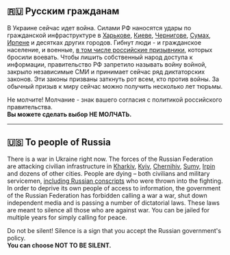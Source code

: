 
## 🇷🇺 Русским гражданам

В Украине сейчас идет война. Силами РФ наносятся удары по гражданской инфраструктуре в [Харькове][1], [Киеве][2], [Чернигове][3], [Сумах][4], [Ирпене][5] и десятках других городов. Гибнут люди - и гражданское население, и военные, [в том числе российские призывники](https://www.youtube.com/playlist?list=PL8ao2ZjeM9mslBOATvDa87lvgELw281lF), которых бросили воевать. Чтобы лишить собственный народ доступа к информации, правительство РФ запретило называть войну войной, закрыло независимые СМИ и принимает сейчас ряд диктаторских законов. Эти законы призваны заткнуть рот всем, кто против войны. За обычный призыв к миру сейчас можно получить несколько лет тюрьмы.

Не молчите! Молчание - знак вашего согласия с политикой российского правительства.  
**Вы можете сделать выбор НЕ МОЛЧАТЬ.**

---

## 🇺🇸 To people of Russia

There is a war in Ukraine right now. The forces of the Russian Federation are attacking civilian infrastructure in [Kharkiv][1], [Kyiv][2], [Chernihiv][3], [Sumy][4], [Irpin][5] and dozens of other cities. People are dying – both civilians and military servicemen, [including Russian conscripts](https://www.youtube.com/playlist?list=PL8ao2ZjeM9mslBOATvDa87lvgELw281lF) who were thrown into the fighting. In order to deprive its own people of access to information, the government of the Russian Federation has forbidden calling a war a war, shut down independent media and is passing a number of dictatorial laws. These laws are meant to silence all those who are against war. You can be jailed for multiple years for simply calling for peace.

Do not be silent! Silence is a sign that you accept the Russian government's policy.  
**You can choose NOT TO BE SILENT.**

[1]: <https://cloudfront-us-east-2.images.arcpublishing.com/reuters/P7K2MSZDGFMIJPDD7CI2GIROJI.jpg> "Kharkiv under attack"
[2]: <https://gdb.voanews.com/01bd0000-0aff-0242-fad0-08d9fc92c5b3_cx0_cy5_cw0_w1023_r1_s.jpg> "Kyiv under attack"
[3]: <https://ichef.bbci.co.uk/news/976/cpsprodpb/163DD/production/_123510119_hi074310744.jpg> "Chernihiv under attack"
[4]: <https://www.youtube.com/watch?v=8K-bkqKKf2A> "Sumy under attack"
[5]: <https://cloudfront-us-east-2.images.arcpublishing.com/reuters/K4MTMLEHTRKGFK3GSKAT4GR3NE.jpg> "Irpin under attack"
